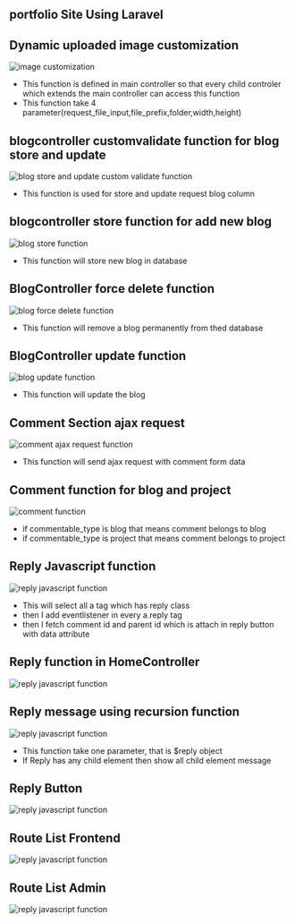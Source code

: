
## portfolio Site Using Laravel


## Dynamic uploaded image customization
![image customization](https://github.com/nooralamkhansujon/blog_site_using_laravel/blob/master/public/project_function_image/thumbnail_func.PNG)

- This function is defined in main controller so that every child controler which extends the main controller can access  this function 
- This function take 4 parameter(request_file_input,file_prefix,folder,width,height)

## blogcontroller customvalidate function  for blog store and update 
![blog store and update custom validate function ](https://github.com/nooralamkhansujon/blog_site_using_laravel/blob/master/public/project_function_image/custom_validate_function_blogcontroller.PNG)

- This function is used for store and update request blog column

## blogcontroller store function for add new blog
![blog store function](https://github.com/nooralamkhansujon/blog_site_using_laravel/blob/master/public/project_function_image/blog_store_function.PNG)

- This function will store new blog in database 

## BlogController force delete function
![blog force delete function](https://github.com/nooralamkhansujon/blog_site_using_laravel/blob/master/public/project_function_image/blog_controller_force_delete_function.PNG)

- This function will remove a blog permanently from thed database

## BlogController update  function
![blog update function](https://github.com/nooralamkhansujon/blog_site_using_laravel/blob/master/public/project_function_image/blog_controller_update_function.PNG)

- This function will update the blog 

## Comment Section ajax request
![comment ajax request function](https://github.com/nooralamkhansujon/blog_site_using_laravel/blob/master/public/project_function_image/comment_form_ajax_request.PNG)
- This function will send ajax request with comment form data

## Comment function for blog and project  
![comment function](https://github.com/nooralamkhansujon/blog_site_using_laravel/blob/master/public/project_function_image/comment_function.PNG)

- if commentable_type is blog that means comment belongs to blog 
- if commentable_type is project that means comment belongs to project

## Reply Javascript function
![reply javascript function](https://github.com/nooralamkhansujon/blog_site_using_laravel/blob/master/public/project_function_image/reply_text_and_button_selector.PNG)

- This will select all a tag which has reply class
- then I add eventlistener in every a.reply tag 
- then I fetch comment id and parent id which is attach in reply button with data attribute

## Reply function in HomeController
![reply javascript function](https://github.com/nooralamkhansujon/blog_site_using_laravel/blob/master/public/project_function_image/reply_function_in_homecontroller.PNG)

## Reply message using recursion function
![reply javascript function](https://github.com/nooralamkhansujon/blog_site_using_laravel/blob/master/public/project_function_image/reply_message_recursion_function.PNG)

- This function take one parameter, that is $reply object 
- If Reply has any child element then show all child element message  

## Reply Button 
![reply javascript function](https://github.com/nooralamkhansujon/blog_site_using_laravel/blob/master/public/project_function_image/reply_button_function.PNG)


## Route List Frontend 
![reply javascript function](https://github.com/nooralamkhansujon/blog_site_using_laravel/blob/master/public/project_function_image/route_list_frontend.PNG)

## Route List Admin
![reply javascript function](https://github.com/nooralamkhansujon/blog_site_using_laravel/blob/master/public/project_function_image/route_list_admin.png) 





